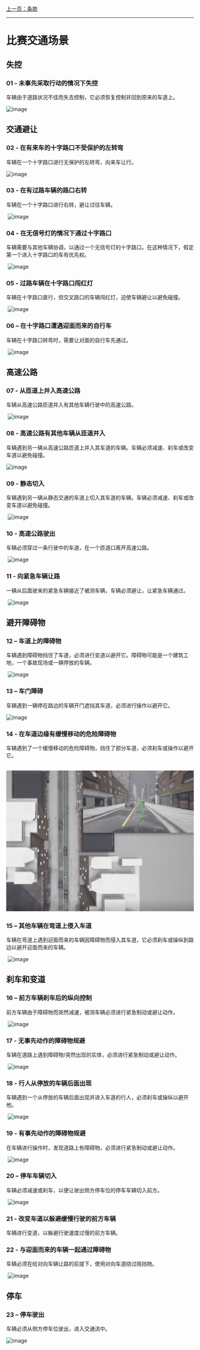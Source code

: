 [上一页：条款](https://seekerxc.github.io/#/clause)

---

# 比赛交通场景

## 失控

### 01 - 未事先采取行动的情况下失控

车辆由于道路状况不佳而失去控制，它必须恢复控制并回到原来的车道上。

![image](images/1.gif)

## 交通避让

### 02 - 在有来车的十字路口不受保护的左转弯

车辆在一个十字路口进行无保护的左转弯，向来车让行。

![image](images/2.gif)

### 03 - 在有过路车辆的路口右转

车辆在一个十字路口进行右转，避让过往车辆。

 ![image](images/3.gif)

### 04 - 在无信号灯的情况下通过十字路口

车辆需要与其他车辆协调，以通过一个无信号灯的十字路口。在这种情况下，假定第一个进入十字路口的车有优先权。

 ![image](images/4.gif)

### 05 - 过路车辆在十字路口闯红灯

车辆在十字路口直行，但交叉路口的车辆闯红灯，迫使车辆避让以避免碰撞。

 ![image](images/5.gif)

### 06 – 在十字路口遭遇迎面而来的自行车

车辆在十字路口转弯时，需要让对面的自行车先通过。

 ![image](images/6.gif)

## 高速公路

### 07 - 从匝道上并入高速公路

车辆从高速公路匝道并入有其他车辆行驶中的高速公路。

 ![image](images/7.gif)

### 08 - 高速公路有其他车辆从匝道并入

车辆遇到另一辆从高速公路匝道上并入其车道的车辆。车辆必须减速、刹车或改变车道以避免碰撞。

![image](images/8.gif)

### 09 - 静态切入

车辆遇到另一辆从静态交通的车道上切入其车道的车辆。车辆必须减速、刹车或改变车道以避免碰撞。

 ![image](images/9.gif)

### 10 - 高速公路驶出

车辆必须穿过一条行驶中的车道，在一个匝道口离开高速公路。

 ![image](images/10.gif)

### 11 - 向紧急车辆让路

一辆从后面驶来的紧急车辆接近了被测车辆，车辆必须避让，让紧急车辆通过。

 ![image](images/11.gif)

## 避开障碍物

### 12 – 车道上的障碍物

车辆遇到障碍物挡住了车道，必须进行变道以避开它。障碍物可能是一个建筑工地，一个事故现场或一辆停放的车辆。

 ![image](images/12.gif)

### 13 – 车门障碍

车辆遇到一辆停在路边的车辆开门遮挡其车道，必须进行操作以避开它。

![image](images/13.gif)

### 14 - 在车道边缘有缓慢移动的危险障碍物

车辆遇到了一个缓慢移动的危险障碍物，挡住了部分车道，必须刹车或操作以避开它。

 ![image](images/14.gif)

### 15 – 其他车辆在弯道上侵入车道

车辆在弯道上遇到迎面而来的车辆因障碍物而侵入其车道，它必须刹车或操纵到路边以避开迎面而来的车辆。

 ![image](images/15.gif)

## 刹车和变道

### 16 – 前方车辆刹车后的纵向控制

前方车辆由于障碍物而突然减速，被测车辆必须进行紧急制动或避让动作。

 ![image](images/16.gif)

### 17 - 无事先动作的障碍物规避

车辆在道路上遇到障碍物/突然出现的实体，必须进行紧急制动或避让动作。

 ![image](images/17.gif)

### 18 - 行人从停放的车辆后面出现 

车辆遇到一个从停放的车辆后面出现并进入车道的行人，必须刹车或操纵以避开他。

 ![image](images/18.gif)

### 19 - 有事先动作的障碍物规避

在车辆进行操作时，发现道路上有障碍物，必须进行紧急制动或避让动作。

 ![image](images/19.gif)

### 20 – 停车车辆切入

车辆必须减速或刹车，以便让驶出侧方停车位的停车车辆切入前方。

 ![image](images/20.gif)

### 21 - 改变车道以躲避缓慢行驶的前方车辆

车辆进行变道，以躲避行驶速度过慢的前方车辆。

### 22 - 与迎面而来的车辆一起通过障碍物

车辆必须在给对向车辆让路的前提下，使用对向车道绕过阻挡物。

 ![image](images/22.gif)

## 停车

### 23 – 停车驶出

车辆必须从侧方停车位驶出，进入交通流中。

![image](images/23.gif)